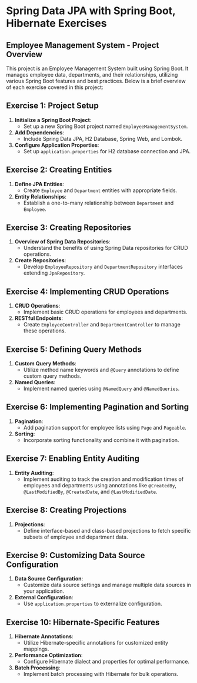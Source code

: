 # Spring Data JPA with Spring Boot, Hibernate Exercises
## Employee Management System - Project Overview

This project is an Employee Management System built using Spring Boot. It manages employee data, departments, and their relationships, utilizing various Spring Boot features and best practices. Below is a brief overview of each exercise covered in this project:

## Exercise 1: Project Setup
1. **Initialize a Spring Boot Project**:
   - Set up a new Spring Boot project named `EmployeeManagementSystem`.
2. **Add Dependencies**:
   - Include Spring Data JPA, H2 Database, Spring Web, and Lombok.
3. **Configure Application Properties**:
   - Set up `application.properties` for H2 database connection and JPA.

## Exercise 2: Creating Entities
1. **Define JPA Entities**:
   - Create `Employee` and `Department` entities with appropriate fields.
2. **Entity Relationships**:
   - Establish a one-to-many relationship between `Department` and `Employee`.

## Exercise 3: Creating Repositories
1. **Overview of Spring Data Repositories**:
   - Understand the benefits of using Spring Data repositories for CRUD operations.
2. **Create Repositories**:
   - Develop `EmployeeRepository` and `DepartmentRepository` interfaces extending `JpaRepository`.

## Exercise 4: Implementing CRUD Operations
1. **CRUD Operations**:
   - Implement basic CRUD operations for employees and departments.
2. **RESTful Endpoints**:
   - Create `EmployeeController` and `DepartmentController` to manage these operations.

## Exercise 5: Defining Query Methods
1. **Custom Query Methods**:
   - Utilize method name keywords and `@Query` annotations to define custom query methods.
2. **Named Queries**:
   - Implement named queries using `@NamedQuery` and `@NamedQueries`.

## Exercise 6: Implementing Pagination and Sorting
1. **Pagination**:
   - Add pagination support for employee lists using `Page` and `Pageable`.
2. **Sorting**:
   - Incorporate sorting functionality and combine it with pagination.

## Exercise 7: Enabling Entity Auditing
1. **Entity Auditing**:
   - Implement auditing to track the creation and modification times of employees and departments using annotations like `@CreatedBy`, `@LastModifiedBy`, `@CreatedDate`, and `@LastModifiedDate`.

## Exercise 8: Creating Projections
1. **Projections**:
   - Define interface-based and class-based projections to fetch specific subsets of employee and department data.

## Exercise 9: Customizing Data Source Configuration
1. **Data Source Configuration**:
   - Customize data source settings and manage multiple data sources in your application.
2. **External Configuration**:
   - Use `application.properties` to externalize configuration.

## Exercise 10: Hibernate-Specific Features
1. **Hibernate Annotations**:
   - Utilize Hibernate-specific annotations for customized entity mappings.
2. **Performance Optimization**:
   - Configure Hibernate dialect and properties for optimal performance.
3. **Batch Processing**:
   - Implement batch processing with Hibernate for bulk operations.

